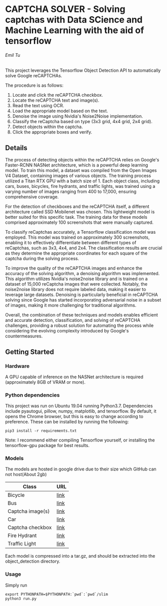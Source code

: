 # CAPTCHA SOLVER - Solving captchas with Data SCience and Machine Learning with the aid of tensorflow
###### Emil Tu
This project leverages the Tensorflow Object Detection API to automatically solve Google reCAPTCHAs.

The procedure is as follows:

1. Locate and click the reCAPTCHA checkbox.
2. Locate the reCAPTCHA text and image(s).
3. Read the text using OCR.
4. Load the appropriate model based on the text.
5. Denoise the image using Nvidia's Noise2Noise implementation.
6. Classify the reCaptcha based on type (3x3 grid, 4x4 grid, 2x4 grid).
7. Detect objects within the captcha.
8. Click the appropriate boxes and verify.

## Details
The process of detecting objects within the reCAPTCHA relies on Google's Faster-RCNN NASNet architecture, which is a powerful deep learning model. To train this model, a dataset was compiled from the Open Images V4 Dataset, containing images of various objects. The training process utilized a Titan RTX GPU with a batch size of 1. Each object class, including cars, buses, bicycles, fire hydrants, and traffic lights, was trained using a varying number of images ranging from 400 to 17,000, ensuring comprehensive coverage.

For the detection of checkboxes and the reCAPTCHA itself, a different architecture called SSD Mobilenet was chosen. This lightweight model is better suited for this specific task. The training data for these models comprised approximately 100 screenshots that were manually captured.

To classify reCaptchas accurately, a Tensorflow classification model was employed. This model was trained on approximately 300 screenshots, enabling it to effectively differentiate between different types of reCaptchas, such as 3x3, 4x4, and 2x4. The classification results are crucial as they determine the appropriate coordinates for each square of the captcha during the solving process.

To improve the quality of the reCAPTCHA images and enhance the accuracy of the solving algorithm, a denoising algorithm was implemented. This algorithm utilizes Nvidia's noise2noise library and is trained on a dataset of 15,000 reCaptcha images that were collected. Notably, the noise2noise library does not require labeled data, making it easier to leverage large datasets. Denoising is particularly beneficial in reCAPTCHA solving since Google has started incorporating adversarial noise in a subset of images, making it more challenging for traditional algorithms.

Overall, the combination of these techniques and models enables efficient and accurate detection, classification, and solving of reCAPTCHA challenges, providing a robust solution for automating the process while considering the evolving complexity introduced by Google's countermeasures.

## Getting Started
### Hardware
A GPU capable of inference on the NASNet architecture is required (approximately 8GB of VRAM or more).

### Python dependencies
This project was run on Ubuntu 19.04 running Python3.7. Dependencies include pyautogui, pillow, numpy, matplotlib, and tensorflow. By default, it opens the Chrome browser, but this is easy to change according to preference. These can be installed by running the following:
```
pip3 install -r requirements.txt
```
Note: I recommend either compiling Tensorflow yourself, or installing the tensorflow-gpu package for best results.

### Models
The models are hosted in google drive due to their size which GitHub can not host(About 2gb)

|Class |	URL |
|-------------|-------------|
|Bicycle |	[link](https://drive.google.com/file/d/19dSW-_TfIY03s-0xjwmqQrlkjXy0dzcr/view?usp=sharing) |
|Bus | [link](https://drive.google.com/file/d/1fGFZpI3IsVIhW4bKc7_-UQjkHmYg_knv/view?usp=sharing) |
|Captcha image(s) |	[link](https://drive.google.com/file/d/1N0yMl2f5nT1eFTZvK6QpHQ33uexMeayM/view?usp=sharing) |
|Car	| [link](https://drive.google.com/file/d/1qUA0PRJmtNINpS7bdpT0wur19Fd1EKLN/view?usp=sharing) |
|Captcha checkbox	| [link](https://drive.google.com/file/d/11MIzTNSrGRU66Qws-EH0WfXEGVFssCCz/view?usp=sharing) |
|Fire Hydrant	| [link](https://drive.google.com/file/d/1pYbTFR2_XseQ937Yoeih93ediyZnifbu/view?usp=sharing) |
|Traffic Light	| [link](https://drive.google.com/file/d/1GC2LTI2U_nNlX08__HQ97V2QjgO00_Ey/view?usp=sharing) |

Each model is compressed into a tar.gz, and should be extracted into the object_detection directory.

### Usage

Simply run

```
export PYTHONPATH=$PYTHONPATH:`pwd`:`pwd`/slim
python3 run.py
```
